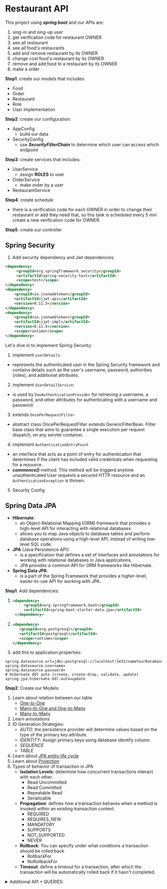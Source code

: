 # Restaurant API
This project using ***spring boot*** and our APIs are:
1. sing-in and sing-up user
2. get verification code for restaurant OWNER
3. see all restaurant
4. see all food's restaurants
5. add and remove restaurant by its OWNER
6. change cost food's restaurant by its OWNER
7. remove and add food to a restaurant by its OWNER
8. make a order

**Step1**: create our models that includes: 
* Food
* Order
* Restaurant
* Role
* User implementation

**Step2**: create our configuration:
* AppConfig
  * build our data
* SecurityConfig
  * use ***SecurityFilterChain*** to determine which user can access which endpoint 

**Step3**: create services that includes:
* UserService
  * assign **ROLES** to user
* OrderService
  * make order by a user
* RestaurantService

**Step4**: create schedule
* there is a verification code for each OWNER in order to change their restaurant or add they need that, so this task is scheduled every 5 min create a new verification code for OWNER.

**Step5**: create our controller

## Spring Security
1. Add security dependency and Jwt dependencies:
```xml
<dependency>
     <groupId>org.springframework.security</groupId>
     <artifactId>spring-security-test</artifactId>
     <scope>test</scope>
</dependency>
<dependency>
    <groupId>io.jsonwebtoken</groupId>
    <artifactId>jjwt-api</artifactId>
    <version>0.11.5</version>
</dependency>
<dependency>
    <groupId>io.jsonwebtoken</groupId>
    <artifactId>jjwt-impl</artifactId>
    <version>0.11.5</version>
    <scope>runtime</scope>
</dependency>
```
Let's dive in to implement Spring Security:
1. implement `userDetails`:
  - represents the authenticated user in the Spring Security framework and contains details such as the user's username, password, authorities (roles), and additional attributes.
2. implement `UserDetailService`:
  - is used by `DaoAuthenticationProvider` for retrieving a username, a password, and other attributes for authenticating with a username and password.
3. extends `OncePerRequestFilter`
  - abstract class OncePerRequestFilter extends GenericFilterBean. Filter base class that aims to guarantee a single execution per request dispatch, on any servlet container.
4. implement `AuthenticationEntryPoint`
  -  an interface that acts as a point of entry for authentication that determines if the client has included valid credentials when requesting for a resource.
  - **_commence()_** method. This method will be triggerd anytime unauthenticated User requests a secured HTTP resource and an `AuthenticationException` is thrown.
5. Security Config

## Spring Data JPA
- **Hibernate**:
  - an Object-Relational Mapping (ORM) framework that provides a high-level API for interacting with relational databases.
  - allows you to map Java objects to database tables and perform database operations using a high-level API, instead of writing low-level SQL code.
- **JPA** (Java Persistence API):
  - is a specification that defines a set of interfaces and annotations for working with relational databases in Java applications.
  - JPA provides a common API for ORM frameworks like Hibernate.
- **Spring Data JPA**:
  - is a part of the Spring Framework that provides a higher-level, easier-to-use API for working with JPA.

**Step1**: Add dependencies:
1. ```xml
   <dependency>
        <groupId>org.springframework.boot</groupId>
        <artifactId>spring-boot-starter-data-jpa</artifactId>
    </dependency>
2. ```xml
   <dependency>
      <groupId>org.postgresql</groupId>
      <artifactId>postgresql</artifactId>
      <scope>runtime</scope>
   </dependency>
   ```
3. add this to application.properties:
```properties
spring.datasource.url=jdbc:postgresql://localhost:5432/nameYourDatabase
spring.datasource.username=
spring.datasource.password=
# Hibernate ddl auto (create, create-drop, validate, update)
spring.jpa.hibernate.ddl-auto=update
```
**Step2**: Create our Models:
1. Learn about relation between our table
   - [One-to-One](https://www.baeldung.com/jpa-one-to-one)
   - [Many-to-One and One-to-Many](https://www.baeldung.com/hibernate-one-to-many)
   - [Many-to-Many](https://www.baeldung.com/hibernate-many-to-many)
2. Learn annotations
3. ID Generation Strategies:
   - _AUTO_: the persistence provider will determine values based on the type of the primary key attribute.
   - _IDENTITY_: Assign primary keys using database identify column.
   - _SEQUENCE_
   - _TABLE_
4. Learn about [JPA entity life cycle](https://www.objectdb.com/java/jpa/persistence/managed#:~:text=The%20life%20cycle%20of%20entity,persistence.)
5. Learn about [Projection](https://www.baeldung.com/spring-data-jpa-projections)
6. Types of behavior of transaction in JPA
   - **Isolation Levels**: determine how concurrent transactions interact with each other.
     - Read Uncommitted
     - Read Committed
     - Repeatable Read
     - Serializable
   - **Propagation**: defines how a transaction behaves when a method is invoked within an existing transaction context.
     - REQUIRED
     - REQUIRES_NEW
     - MANDATORY
     - SUPPORTS
     - NOT_SUPPORTED
     - NEVER
   - **Rollback**: You can specify under what conditions a transaction should be rolled back
     - RollbackFor
     - NoRollbackFor
   - **Timeout**: define a timeout for a transaction, after which the transaction will be automatically rolled back if it hasn't completed.


<details>
<summary>Additional API + QUERIES:</summary>

1. Find Users With Total Sum Cost Exceeding Threshold
```java
    @Query("SELECT DISTINCT u FROM UserImp u JOIN u.orders o GROUP BY u HAVING SUM(o.totalCost) > :thresholdAmount")
    List<UserView> findUsersWithTotalSumCostExceedingThreshold(@Param("thresholdAmount") int thresholdAmount);
```
2. Count Orders By User And Restaurant
```java
    @Query("SELECT NEW org.example.dto.OrderCountDTO(o.user_order, o.restaurant, COUNT(o)) FROM Order o GROUP BY o.user_order, o.restaurant")
    List<OrderCountDTO> countOrdersByUserAndRestaurant();
```
3. Search Orders
```java
private Specification<Order> buildQuery(OrderSearchCriteria criteria) {
        return (root, query, criteriaBuilder) -> {
            List<Predicate> predicates = new ArrayList<>();

            if (criteria.getUsername() != null) {
                predicates.add(criteriaBuilder.equal(root.get("user_order").get("username"), criteria.getUsername()));
            }

            if (criteria.getRestaurantId() != null) {
                predicates.add(criteriaBuilder.equal(root.get("restaurant").get("id"), criteria.getRestaurantId()));
            }

            if (criteria.getTotalCost() != null) {
                predicates.add(criteriaBuilder.greaterThan(root.get("totalCost"), criteria.getTotalCost()));
            }

            return criteriaBuilder.and(predicates.toArray(new Predicate[0]));
        };
    }
```
- the Specification interface will serve as a container for defining the dynamic query predicates using criteria-based conditions.
- The toPredicate method takes three parameters: **Root**, **CriteriaQuery**, and **CriteriaBuilder**.
- The **Root** object represents the entity being queried and allows access to its attributes.
- The **CriteriaQuery** object defines the query structure and can be used to modify the query aspects like ordering and grouping.
- The **CriteriaBuilder** object provides a set of methods for building the criteria-based predicates.
4. Find Most Expensive Food
```java
RestaurantView findTopByOrderByFoodsCostDesc();
```
5. Find Restaurant By Foods Description Containing a input
```java
List<RestaurantView> findByFoodsDescriptionContaining(String description);
```
</details>

